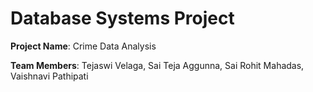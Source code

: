 # Database Systems Project

**Project Name**: Crime Data Analysis

**Team Members**: Tejaswi Velaga, Sai Teja Aggunna, Sai Rohit Mahadas, Vaishnavi Pathipati

